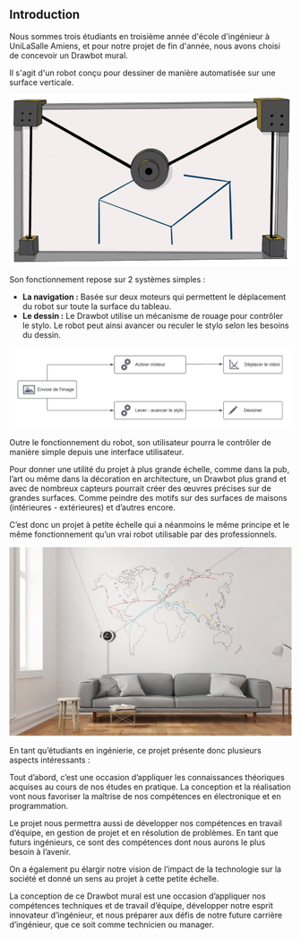 ## Introduction

Nous sommes trois étudiants en troisième année d'école d'ingénieur à UniLaSalle Amiens, et pour notre projet de fin d'année, nous avons choisi de concevoir un Drawbot mural.

Il s'agit d'un robot conçu pour dessiner de manière automatisée sur une surface verticale.

![Illustration du Drawbot](images/dessinDrawbot.jpg)

Son fonctionnement repose sur 2 systèmes simples :

- **La navigation :** Basée sur deux moteurs qui permettent le déplacement du robot sur toute la surface du tableau.
- **Le dessin :** Le Drawbot utilise un mécanisme de rouage pour contrôler le stylo. Le robot peut ainsi avancer ou reculer le stylo selon les besoins du dessin.

![Fonctionnement du robt](images/AlgoFtcSimple.png)

Outre le fonctionnement du robot, son utilisateur pourra le contrôler de manière simple depuis une interface utilisateur.

Pour donner une utilité du projet à plus grande échelle, comme dans la pub, l’art ou même dans la décoration en architecture, un Drawbot plus grand et avec de nombreux capteurs pourrait créer des œuvres précises sur de grandes surfaces. Comme peindre des motifs sur des surfaces de maisons (intérieures - extérieures) et d’autres encore.

C’est donc un projet à petite échelle qui a néanmoins le même principe et le même fonctionnement qu’un vrai robot utilisable par des professionnels.

![Grand Drawbot](images/DrawbotGE.jpg)

En tant qu’étudiants en ingénierie, ce projet présente donc plusieurs aspects intéressants :

Tout d’abord, c’est une occasion d’appliquer les connaissances théoriques acquises au cours de nos études en pratique. La conception et la réalisation vont nous favoriser la maîtrise de nos compétences en électronique et en programmation.

Le projet nous permettra aussi de développer nos compétences en travail d’équipe, en gestion de projet et en résolution de problèmes. En tant que futurs ingénieurs, ce sont des compétences dont nous aurons le plus besoin à l’avenir.

On a également pu élargir notre vision de l’impact de la technologie sur la société et donné un sens au projet à cette petite échelle.

La conception de ce Drawbot mural est une occasion d’appliquer nos compétences techniques et de travail d’équipe, développer notre esprit innovateur d’ingénieur, et nous préparer aux défis de notre future carrière d’ingénieur, que ce soit comme technicien ou manager.
